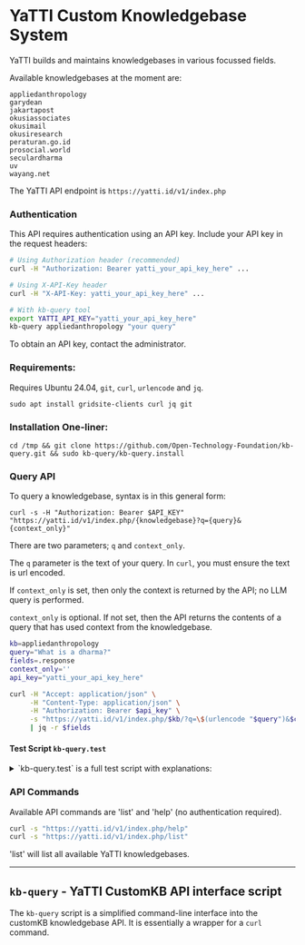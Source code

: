 # YaTTI Custom Knowledgebase System

YaTTI builds and maintains knowledgebases in various focussed fields.

Available knowledgebases at the moment are:

    appliedanthropology
    garydean
    jakartapost
    okusiassociates
    okusimail
    okusiresearch
    peraturan.go.id
    prosocial.world
    seculardharma
    uv
    wayang.net

The YaTTI API endpoint is `https://yatti.id/v1/index.php`

### Authentication

This API requires authentication using an API key. Include your API key in the request headers:

```bash
# Using Authorization header (recommended)
curl -H "Authorization: Bearer yatti_your_api_key_here" ...

# Using X-API-Key header
curl -H "X-API-Key: yatti_your_api_key_here" ...

# With kb-query tool
export YATTI_API_KEY="yatti_your_api_key_here"
kb-query appliedanthropology "your query"
```

To obtain an API key, contact the administrator.

### Requirements:

Requires Ubuntu 24.04, `git`, `curl`, `urlencode` and `jq`.

    sudo apt install gridsite-clients curl jq git

### Installation One-liner:

    cd /tmp && git clone https://github.com/Open-Technology-Foundation/kb-query.git && sudo kb-query/kb-query.install

### Query API

To query a knowledgebase, syntax is in this general form:

    curl -s -H "Authorization: Bearer $API_KEY" "https://yatti.id/v1/index.php/{knowledgebase}?q={query}&{context_only}"

There are two parameters; `q` and `context_only`.

The `q` parameter is the text of your query. In `curl`, you must ensure the text is url encoded.

If `context_only` is set, then only the context is returned by the API; no LLM query is performed.

`context_only` is optional. If not set, then the API returns the contents of a query that has used context from the knowledgebase.

```bash
kb=appliedanthropology
query="What is a dharma?"
fields=.response
context_only=''
api_key="yatti_your_api_key_here"

curl -H "Accept: application/json" \
     -H "Content-Type: application/json" \
     -H "Authorization: Bearer $api_key" \
     -s "https://yatti.id/v1/index.php/$kb/?q=\$(urlencode "$query")&$context_only" \
     | jq -r $fields
```

#### Test Script `kb-query.test`

<details>
  <summary>`kb-query.test` is a full test script with explanations:</summary>

```bash
#!/bin/bash
## !/usr/env /usr/local/bin/scripttour
# These are the essentials for accessing
# YaTTI CustomKB knowledgebases using simple
# curl directives to https://yatti.id/v1/index.php/

# This is the knowledgebase to access:
kb=appliedanthropology

# This is the user/system query:
query="What is a 'dharma'?"

# If context_only is set to 'context_only' then
# only the text segments from the knowledgebase
# are returned.
#context_only='context_only'
context_only=''

# To break up the json output into separate fields
# you need to specify the fields you wish to see.
# '.response' is usually the best default.
#
# The other fieldnames are: kb, query, context_only,
# elapsed_seconds, error, and '.'.
#
# Use '.' to return all fields.
#
# If no fields are specified, then kb-query prints
# out the value of .response.
#
fields=( .query .response )

# Call the YaTTI Knowledgebase API using 'kb-query'
kb-query "$kb" "$query" "${fields[@]}"

# Or you can use 'curl' directly
#curl -H "Accept: application/json" \
#     -H "Content-Type: application/json" \
#     -s "https://yatti.id/v1/index.php/$kb/?q=$(urlencode "$query")&$context_only" \
#     | jq -r $fields
#fin
```

</details>

### API Commands

Available API commands are 'list' and 'help' (no authentication required).

```bash
curl -s "https://yatti.id/v1/index.php/help"
curl -s "https://yatti.id/v1/index.php/list"
```

'list' will list all available YaTTI knowledgebases.

---

## `kb-query` - YaTTI CustomKB API interface script

The `kb-query` script is a simplified command-line interface into the customKB knowledgebase API. It is essentially a wrapper for a `curl` command.

```

```

